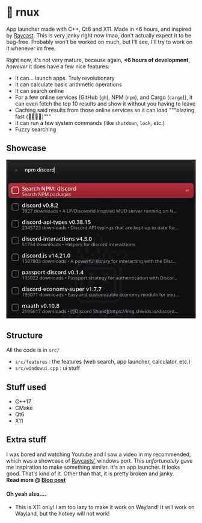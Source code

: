 # 🚀 rnux
App launcher made with C++, Qt6 and X11. Made in <6 hours, and inspired by [Raycast](https://raycast.com).
This is very janky right now lmao, don't actually expect it to be bug-free. Probably won't be worked on much, but I'll see, I'll try to work on it whenever im free.

Right now, it's not very mature, because again, **<6 hours of development**, *however* it does have a few nice features:

- It can... launch apps. Truly revolutionary
- It can calculate basic arithmetic operations
- It can search online
- For a few online services (GitHub (`gh`), NPM (`npm`), and Cargo (`cargo`)), it can even fetch the top 10 results and show it without you having to leave
- Caching said results from those online services so it can load """blazing fast (🚀🚀🤯🔫)"""
- It can run a few system commands (like `shutdown`, `lock`, etc.)
- Fuzzy searching

## Showcase
![rnux npm search](./assets/npm-search.png)

## Structure
All the code is in `src/`
- `src/features` : the features (web search, app launcher, calculator, etc.)
- `src/windowui.cpp` : ui stuff

## Stuff used
- C++17
- CMake
- Qt6
- X11

## Extra stuff
I was bored and watching Youtube and I saw a video in my recommended, which was a showcase of [Raycasts'](https://www.raycast.com/) windows port. This *unfortunately* gave me inspiration to make something similar.
It's an app launcher. It looks good. That's kind of it. Other than that, it is pretty broken and janky.\
**Read more @ [Blog post](https://unium.in/blog/05-7-2025.html)**

#### Oh yeah also....
- This is X11 only! I am too lazy to make it work on Wayland! It will work on Wayland, but the hotkey will not work!